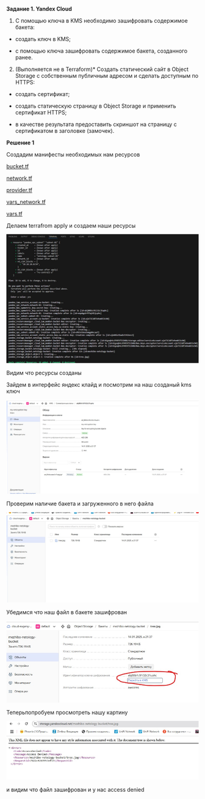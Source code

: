 **Задание 1. Yandex Cloud**

1. С помощью ключа в KMS необходимо зашифровать содержимое бакета:
 - создать ключ в KMS;

- с помощью ключа зашифровать содержимое бакета, созданного ранее.

2. (Выполняется не в Terraform)* Создать статический сайт в Object Storage c собственным публичным адресом и сделать доступным по HTTPS:

- создать сертификат;

- создать статическую страницу в Object Storage и применить сертификат HTTPS;

- в качестве результата предоставить скриншот на страницу с сертификатом в заголовке (замочек).



**Решение 1**

Создадим манифесты необходимых нам ресурсов 

[bucket.tf](https://github.com/mezhibo/devops2303/blob/1bd623230af516211118545cc91c5265055730a5/IMG/bucket.tf)

[network.tf](https://github.com/mezhibo/devops2303/blob/1bd623230af516211118545cc91c5265055730a5/IMG/network.tf)

[provider.tf](https://github.com/mezhibo/devops2303/blob/1bd623230af516211118545cc91c5265055730a5/IMG/provider.tf)

[vars_network.tf](https://github.com/mezhibo/devops2303/blob/1bd623230af516211118545cc91c5265055730a5/IMG/vars_network.tf)

[vars.tf](https://github.com/mezhibo/devops2303/blob/1bd623230af516211118545cc91c5265055730a5/IMG/vars.tf)



Делаем terrafrom apply и создаем наши ресурсы

![Image alt](https://github.com/mezhibo/devops2303/blob/1bd623230af516211118545cc91c5265055730a5/IMG/1.jpg)


Видим что ресурсы созданы

Зайдем в интерфейс яндекс клайд и посмотрим на наш созданый kms ключ


![Image alt](https://github.com/mezhibo/devops2303/blob/6cd427553bbb15d059c8ddffe91963c927858b18/IMG/2.jpg)


Проверим наличие бакета и загруженного в него файла

![Image alt](https://github.com/mezhibo/devops2303/blob/6cd427553bbb15d059c8ddffe91963c927858b18/IMG/3.jpg)


Убедимся что наш файл в бакете зашифрован


![Image alt](https://github.com/mezhibo/devops2303/blob/6cd427553bbb15d059c8ddffe91963c927858b18/IMG/5.jpg)



Теперьпопробуем просмотреть нашу картину

![Image alt](https://github.com/mezhibo/devops2303/blob/6cd427553bbb15d059c8ddffe91963c927858b18/IMG/4.jpg)

и видим что файл зашифрован и у нас access denied
